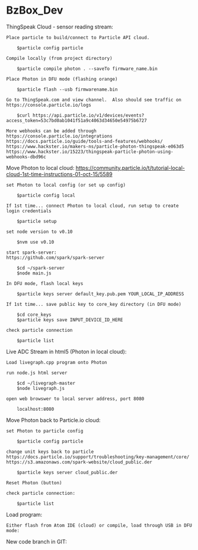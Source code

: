 # BzBox_Dev


ThingSpeak Cloud - sensor reading stream:

	Place particle to build/connect to Particle API cloud.

		$particle config particle

	Compile locally (from project directory)

		$particle compile photon . --saveTo firmware_name.bin

	Place Photon in DFU mode (flashing orange)

		$particle flash --usb firmwarename.bin

	Go to ThingSpeak.com and view channel.  Also should see traffic on https://console.particle.io/logs

		$curl https://api.particle.io/v1/devices/events?access_token=53c7bd0ab1041f51a9c4063d34650e54975b6727

	More webhooks can be added through https://console.particle.io/integrations
	https://docs.particle.io/guide/tools-and-features/webhooks/
	https://www.hackster.io/makers-ns/particle-photon-thingspeak-e063d5
	https://www.hackster.io/15223/thingspeak-particle-photon-using-webhooks-dbd96c


Move Photon to local cloud:
	https://community.particle.io/t/tutorial-local-cloud-1st-time-instructions-01-oct-15/5589

	set Photon to local config (or set up config)

		$particle config local

	If 1st time... connect Photon to local cloud, run setup to create login credentials

		$particle setup

	set node version to v0.10

		$nvm use v0.10

	start spark-server:
	https://github.com/spark/spark-server

		$cd ~/spark-server
		$node main.js

	In DFU mode, flash local keys

		$particle keys server default_key.pub.pem YOUR_LOCAL_IP_ADDRESS

	If 1st time... save public key to core_key directory (in DFU mode)

		$cd core_keys
		$particle keys save INPUT_DEVICE_ID_HERE

	check particle connection

		$particle list


Live ADC Stream in html5 (Photon in local cloud):

	Load livegraph.cpp program onto Photon

	run node.js html server

		$cd ~/livegraph-master
		$node livegraph.js

	open web browswer to local server address, port 8080

		localhost:8080



Move Photon back to Particle.io cloud:

	set Photon to particle config

		$particle config particle

	change unit keys back to particle
	https://docs.particle.io/support/troubleshooting/key-management/core/
	https://s3.amazonaws.com/spark-website/cloud_public.der
		
		$particle keys server cloud_public.der

	Reset Photon (button)

	check particle connection:

		$particle list



Load program:

	Either flash from Atom IDE (cloud) or compile, load through USB in DFU mode:



New code branch in GIT:






